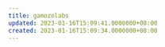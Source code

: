```yaml
---
title: gamozolabs
updated: 2023-01-16T15:09:41.0000000+08:00
created: 2023-01-16T15:09:34.0000000+08:00
---
```


